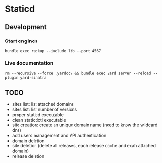 # Staticd

## Development

### Start engines

`bundle exec rackup --include lib --port 4567`

### Live documentation

`rm --recursive --force .yardoc/ && bundle exec yard server --reload --plugin yard-sinatra`

## TODO

* sites list: list attached domains
* sites list: list number of versions
* proper staticd executable
* clean staticdctl executable
* site creation: create an unique domain name (need to know the wildcard dns)
* add users management and API authentication
* domain deletion
* site deletion (delete all releases, each release cache and exah attached domain)
* release deletion
